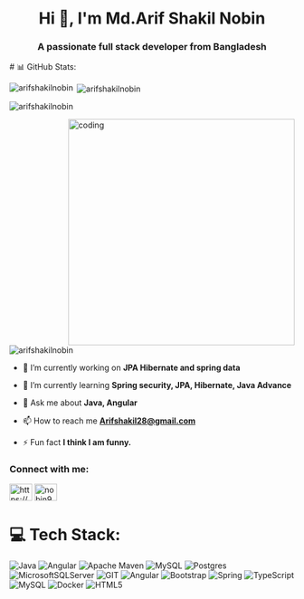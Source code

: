 <h1 align="center">Hi 👋, I'm Md.Arif Shakil Nobin</h1>
<h3 align="center">A passionate full stack developer from Bangladesh</h3>
# 📊 GitHub Stats:
<p><img align="left" src="https://github-readme-stats.vercel.app/api/top-langs?username=arifshakilnobin&show_icons=true&locale=en&layout=compact" alt="arifshakilnobin" /></p>

<p>&nbsp;<img align="center"  src="https://github-readme-stats.vercel.app/api?username=arifshakilnobin&show_icons=true&locale=en" alt="arifshakilnobin" /></p>

<p><img align="center" src="https://github-readme-streak-stats.herokuapp.com/?user=arifshakilnobin&" alt="arifshakilnobin" /></p>

<img align="right" alt="coding" width="400"  src="https://i.pinimg.com/originals/54/e3/7d/54e37d8074ebcde1d96c77d7b2a7f310.gif">

<p align="left"> <img src="https://komarev.com/ghpvc/?username=arifshakilnobin&label=Profile%20views&color=0e75b6&style=flat" alt="arifshakilnobin" /> </p>


- 🔭 I’m currently working on **JPA Hibernate and spring data**

- 🌱 I’m currently learning **Spring security, JPA, Hibernate, Java Advance**

- 💬 Ask me about **Java, Angular**

- 📫 How to reach me **Arifshakil28@gmail.com**

- ⚡ Fun fact **I think I am funny.**

<h3 align="left">Connect with me:</h3>
<p align="left">
<a href="https://linkedin.com/in/https://www.linkedin.com/in/nobin/" target="blank"><img align="center" src="https://raw.githubusercontent.com/rahuldkjain/github-profile-readme-generator/master/src/images/icons/Social/linked-in-alt.svg" alt="https://www.linkedin.com/in/nobin/" height="30" width="40" /></a>
<a href="https://www.leetcode.com/nobin922" target="blank"><img align="center" src="https://raw.githubusercontent.com/rahuldkjain/github-profile-readme-generator/master/src/images/icons/Social/leet-code.svg" alt="nobin922" height="30" width="40" /></a>
</p>

# 💻 Tech Stack:
![Java](https://img.shields.io/badge/java-%23ED8B00.svg?style=plastic&logo=java&logoColor=white) ![Angular](https://img.shields.io/badge/angular-%23DD0031.svg?style=plastic&logo=angular&logoColor=white) ![Apache Maven](https://img.shields.io/badge/Apache%20Maven-C71A36?style=plastic&logo=Apache%20Maven&logoColor=white) ![MySQL](https://img.shields.io/badge/mysql-%2300f.svg?style=plastic&logo=mysql&logoColor=white) ![Postgres](https://img.shields.io/badge/postgres-%23316192.svg?style=plastic&logo=postgresql&logoColor=white) ![MicrosoftSQLServer](https://img.shields.io/badge/Microsoft%20SQL%20Sever-CC2927?style=plastic&logo=microsoft%20sql%20server&logoColor=white) ![GIT](https://img.shields.io/badge/Git-fc6d26?style=plastic&logo=git&logoColor=white) ![Angular](https://img.shields.io/badge/angular-%23DD0031.svg?style=plastic&logo=angular&logoColor=white) ![Bootstrap](https://img.shields.io/badge/bootstrap-%23563D7C.svg?style=plastic&logo=bootstrap&logoColor=white) ![Spring](https://img.shields.io/badge/spring-%236DB33F.svg?style=plastic&logo=spring&logoColor=white) ![TypeScript](https://img.shields.io/badge/typescript-%23007ACC.svg?style=plastic&logo=typescript&logoColor=white) ![MySQL](https://img.shields.io/badge/mysql-%2300f.svg?style=plastic&logo=mysql&logoColor=white) ![Docker](https://img.shields.io/badge/docker-%230db7ed.svg?style=plastic&logo=docker&logoColor=white) ![HTML5](https://img.shields.io/badge/html5-%23E34F26.svg?style=plastic&logo=html5&logoColor=white)

